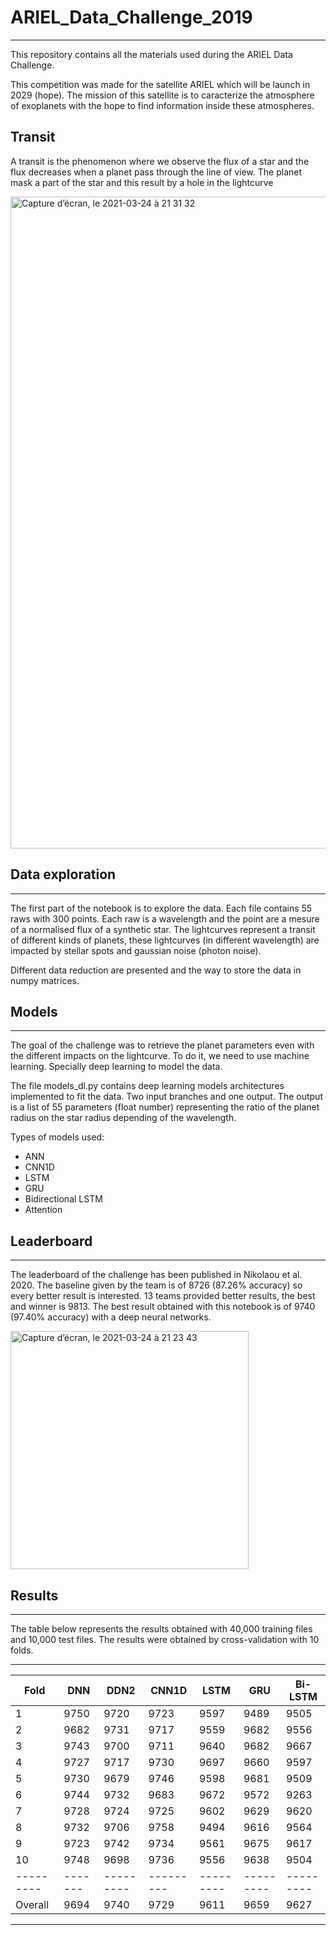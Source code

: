 # ARIEL_Data_Challenge_2019
---

This repository contains all the materials used during the ARIEL Data Challenge. 

This competition was made for the satellite ARIEL which will be launch in 2029 (hope). The mission of this satellite is to caracterize the atmosphere of exoplanets with the hope to find information inside these atmospheres. 

## Transit

A transit is the phenomenon where we observe the flux of a star and the flux decreases when a planet pass through the line of view. The planet mask a part of the star and this result by a hole in the lightcurve 

<img width="1043" alt="Capture d’écran, le 2021-03-24 à 21 31 32" src="https://user-images.githubusercontent.com/57468886/112405262-53bb0980-8ce8-11eb-9c0c-c232da41e90c.png">


## Data exploration 
---

The first part of the notebook is to explore the data. Each file contains 55 raws with 300 points. Each raw is a wavelength and the point are a mesure of a normalised flux of a synthetic star. The lightcurves represent a transit of different kinds of planets, these lightcurves (in different wavelength) are impacted by stellar spots and gaussian noise (photon noise). 

Different data reduction are presented and the way to store the data in numpy matrices.

## Models 
---

The goal of the challenge was to retrieve the planet parameters even with the different impacts on the lightcurve. To do it, we need to use machine learning. Specially deep learning to model the data.

The file models_dl.py contains deep learning models architectures implemented to fit the data. Two input branches and one output. The output is a list of 55 parameters (float number) representing the ratio of the planet radius on the star radius depending of the wavelength. 

Types of models used: 
  - ANN 
  - CNN1D
  - LSTM
  - GRU
  - Bidirectional LSTM
  - Attention


## Leaderboard
---

The leaderboard of the challenge has been published in Nikolaou et al. 2020. The baseline given by the team is of 8726 (87.26% accuracy) so every better result is interested. 13 teams provided better results, the best and winner is 9813. The best result obtained with this notebook is of 9740 (97.40% accuracy) with a deep neural networks. 

<img width="381" alt="Capture d’écran, le 2021-03-24 à 21 23 43" src="https://user-images.githubusercontent.com/57468886/112404718-3df91480-8ce7-11eb-85ba-6335e0e544f0.png">

## Results
---


The table below represents the results obtained with 40,000 training files and 10,000 test files. The results were obtained by cross-validation with 10 folds. 

---------------------------------------------------------------------
|  Fold   |   DNN |   DDN2  |  CNN1D  |   LSTM  |   GRU   | Bi-LSTM |
|---------|-------|---------|---------|---------|---------|---------|
|    1    |  9750 |   9720  |   9723  |   9597  |   9489  |   9505  |  
|    2    |  9682 |   9731  |   9717  |   9559  |   9682  |   9556  |
|    3    |  9743 |   9700  |   9711  |   9640  |   9682  |   9667  |
|    4    |  9727 |   9717  |   9730  |   9697  |   9660  |   9597  |
|    5    |  9730 |   9679  |   9746  |   9598  |   9681  |   9509  |
|    6    |  9744 |   9732  |   9683  |   9672  |   9572  |   9263  |
|    7    |  9728 |   9724  |   9725  |   9602  |   9629  |   9620  |
|    8    |  9732 |   9706  |   9758  |   9494  |   9616  |   9564  |
|    9    |  9723 |   9742  |   9734  |   9561  |   9675  |   9617  |
|   10    |  9748 |   9698  |   9736  |   9556  |   9638  |   9504  |
|---------|-------|---------|---------|---------|---------|---------|
| Overall |  9694 |   9740  |   9729  |   9611  |   9659  |   9627  |
---------------------------------------------------------------------









